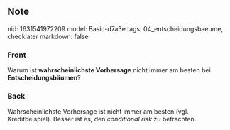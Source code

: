## Note
nid: 1631541972209
model: Basic-d7a3e
tags: 04_entscheidungsbaeume, checklater
markdown: false

### Front
Warum ist <b>wahrscheinlichste Vorhersage</b> nicht immer am besten bei <b>Entscheidungsbäumen</b>?

### Back
<div>
  Wahrscheinlichste Vorhersage ist nicht immer am besten (vgl.
  Kreditbeispiel). Besser ist es, den <i>conditional risk</i> zu
  betrachten.
</div>

